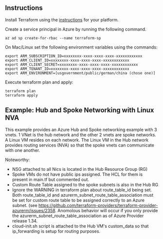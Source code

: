 ## Instructions
Install Terraform using the [instructions](https://learn.hashicorp.com/terraform/getting-started/install.html) for your platform.

Create a service principal in Azure by running the following command.
```
az ad sp create-for-rbac --name terraform-sp
```

On Mac/Linux set the following environment variables using the commands:
```
export ARM_SUBSCRIPTION_ID=xxxxxxxx-xxxx-xxxx-xxxx-xxxxxxxxxxxx
export ARM_CLIENT_ID=xxxxxxxx-xxxx-xxxx-xxxx-xxxxxxxxxxxx
export ARM_CLIENT_SECRET=xxxxxxxx-xxxx-xxxx-xxxx-xxxxxxxxxxxx
export ARM_TENANT_ID=xxxxxxxx-xxxx-xxxx-xxxx-xxxxxxxxxxxx
export ARM_ENVIRONMENT=[usgovernment/public/german/china (chose one)]
```

Execute terraform plan and apply:
```
terraform plan
terraform apply
```

## Example: Hub and Spoke Networking with Linux NVA 

This example provides an Azure Hub and Spoke networking example with 3 vnets.  1 VNet is the hub network and the other 2 vnets are spoke networks.  A Linux VM resides on each network.  The Linux VM in the Hub network provides routing services (NVA) so that the spoke vnets can communicate with one another.

Noteworthy:
* NSG attached to all Nics is located in the Hub Resource Group (RG)
* Spoke VMs do not have public ips assigned.  The HCL for them is present in main.tf but commented out.
* Custom Route Table assigned to the spoke subnets is also in the Hub RG
* Ignore the WARNING in terraform plan about route_table_id being set.  Both route_table_id and azurerm_subnet_route_table_association must be set for custom route table to be assigned correctly to an Azure subnet.  (see https://github.com/terraform-providers/terraform-provider-azurerm/issues/2358.  Anomolous behavior will occur if you only provide the azurerm_subnet_route_table_association as of Azure Provider release 1.34.
* cloud-init.sh script is attached to the Hub VM's custom_data so that ip_forwarding is setup for routing purposes.

